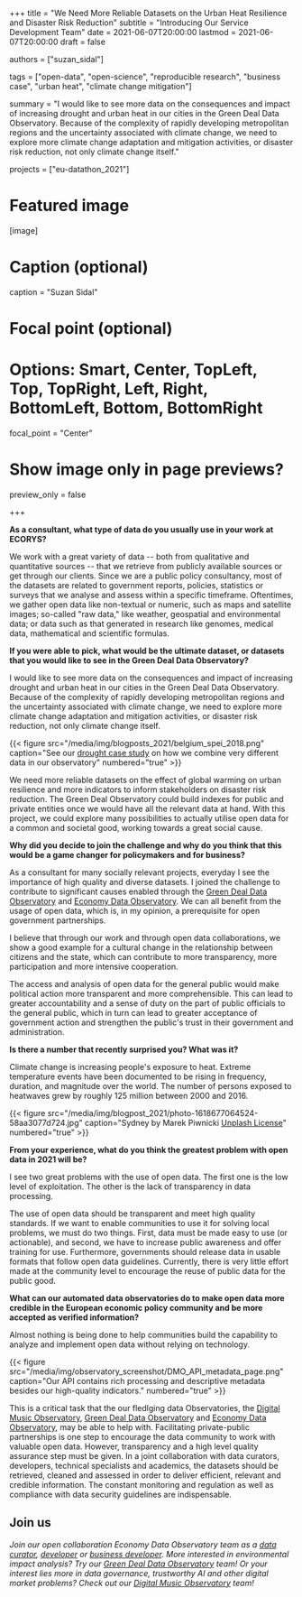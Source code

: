 +++
title = "We Need More Reliable Datasets on the Urban Heat Resilience and Disaster Risk Reduction"
subtitle = "Introducing Our Service Development Team"
date = 2021-06-07T20:00:00
lastmod = 2021-06-07T20:00:00
draft = false

authors = ["suzan_sidal"]

tags = ["open-data", "open-science", "reproducible research", "business case", "urban heat", "climate change mitigation"]

summary = "I would like to see more data on the consequences and impact of increasing drought and urban heat in our cities in the Green Deal Data Observatory. Because of the complexity of rapidly developing metropolitan regions and the uncertainty associated with climate change, we need to explore more climate change adaptation and mitigation activities, or disaster risk reduction, not only climate change itself."

projects = ["eu-datathon_2021"]

# Featured image
[image]
  # Caption (optional)
  caption = "Suzan Sidal"

  # Focal point (optional)
  # Options: Smart, Center, TopLeft, Top, TopRight, Left, Right, BottomLeft, Bottom, BottomRight
  focal_point = "Center"

  # Show image only in page previews?
  preview_only = false

+++



**As a consultant, what type of data do you usually use in your work at ECORYS?**

We work with a great variety of data -- both from qualitative and quantitative sources -- that we retrieve from publicly available sources or get through our clients. Since we are a public policy consultancy, most of the datasets are related to government reports, policies, statistics or surveys that we analyse and assess within a specific timeframe. Oftentimes, we gather open data like non-textual or numeric, such as maps and satellite images; so-called "raw data," like weather, geospatial and environmental data; or data such as that generated in research like genomes, medical data, mathematical and scientific formulas.

**If you were able to pick, what would be the ultimate dataset, or datasets that you would like to see in the Green Deal Data Observatory?** 

I would like to see more data on the consequences and impact of increasing drought and urban heat in our cities in the Green Deal Data Observatory. Because of the complexity of rapidly developing metropolitan regions and the uncertainty associated with climate change, we need to explore more climate change adaptation and mitigation activities, or disaster risk reduction, not only climate change itself.  

{{< figure src="/media/img/blogposts_2021/belgium_spei_2018.png" caption="See our [drought case study](https://greendeal.dataobservatory.eu/post/2021-04-23-belgium-flood-insurance/) on how we combine very different data in our observatory" numbered="true" >}}

We need more reliable datasets on the effect of global warming on urban resilience and more indicators to inform stakeholders on disaster risk reduction. The Green Deal Observatory could build indexes for public and private entities once we would have all the relevant data at hand. With this project, we could explore many possibilities to actually utilise open data for a common and societal good, working towards a great social cause. 


**Why did you decide to join the challenge and why do you think that this would be a game changer for policymakers and for business?**

As a consultant for many socially relevant projects, everyday I see the importance of high quality and diverse datasets. I joined the challenge to contribute to significant causes enabled through the [Green Deal Data Observatory](https://greendeal.dataobservatory.eu/) and [Economy Data Observatory](https://economy.dataobservatory.eu/). We can all benefit from the usage of open data, which is, in my opinion, a prerequisite for open government partnerships. 

I believe that through our work and through open data collaborations, we show a good example for a cultural change in the relationship between citizens and the state, which can contribute to more transparency, more participation and more intensive cooperation. 

The access and analysis of open data for the general public would make political action more transparent and more comprehensible. This can lead to greater accountability and a sense of duty on the part of public officials to the general public, which in turn can lead to greater acceptance of government action and strengthen the public's trust in their government and administration. 


**Is there a number that recently surprised you? What was it?**

Climate change is increasing people's exposure to heat. Extreme temperature events have been documented to be rising in frequency, duration, and magnitude over the world. The number of persons exposed to heatwaves grew by roughly 125 million between 2000 and 2016.

{{< figure src="/media/img/blogpost_2021/photo-1618677064524-58aa3077d724.jpg" caption="Sydney by Marek Piwnicki [Unplash License](https://unsplash.com/license)" numbered="true" >}}

**From your experience, what do you think the greatest problem with open data in 2021 will be?**

I see two great problems with the use of open data. The first one is the low level of exploitation.  The other is the lack of transparency in data processing.

The use of open data should be transparent and meet high quality standards. If we want to enable communities to use it for solving local problems, we must do two things. First, data must be made easy to use (or actionable), and second, we have to increase public awareness and offer training for use. Furthermore, governments should release data in usable formats that follow open data guidelines. Currently, there is very little effort made at the community level to encourage the reuse of public data for the public good.


**What can our automated data observatories do to make open data more credible in the European economic policy community and be more accepted as verified information?**

Almost nothing is being done to help communities build the capability to analyze and implement open data without relying on technology. 

{{< figure src="/media/img/observatory_screenshot/DMO_API_metadata_page.png" caption="Our API contains rich processing and descriptive metadata besides our high-quality indicators." numbered="true" >}}

This is a critical task that the our fledlging data Observatories, the [Digital Music Observatory](https://music.dataobservatory.eu/),  [Green Deal Data Observatory](https://greendeal.dataobservatory.eu/) and [Economy Data Observatory](https://economy.dataobservatory.eu/), may be able to help with. Facilitating private-public partnerships is one step to encourage the data community to work with valuable open data. However, transparency and a high level quality assurance step must be given. In a joint collaboration with data curators, developers, technical specialists and academics, the datasets should be retrieved, cleaned and assessed in order to deliver efficient, relevant and credible information. The constant monitoring and regulation as well as compliance with data security guidelines are indispensable. 

## Join us

*Join our open collaboration Economy Data Observatory team as a [data curator](/authors/curator), [developer](/authors/developer) or [business developer](/authors/team). More interested in environmental impact analysis? Try our [Green Deal Data Observatory](https://greendeal.dataobservatory.eu/#contributors) team! Or your interest lies more in data governance, trustworthy AI and other digital market problems? Check out our [Digital Music Observatory](https://music.dataobservatory.eu/#contributors) team!*
